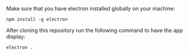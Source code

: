 Make sure that you have electron installed globally on your machine:

`npm install -g electron`

After cloning this repository run the following command to have the app display:

`electron .`
